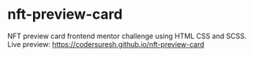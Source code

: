 # nft-preview-card
NFT preview card frontend mentor challenge using HTML CSS and SCSS. Live preview: https://codersuresh.github.io/nft-preview-card
